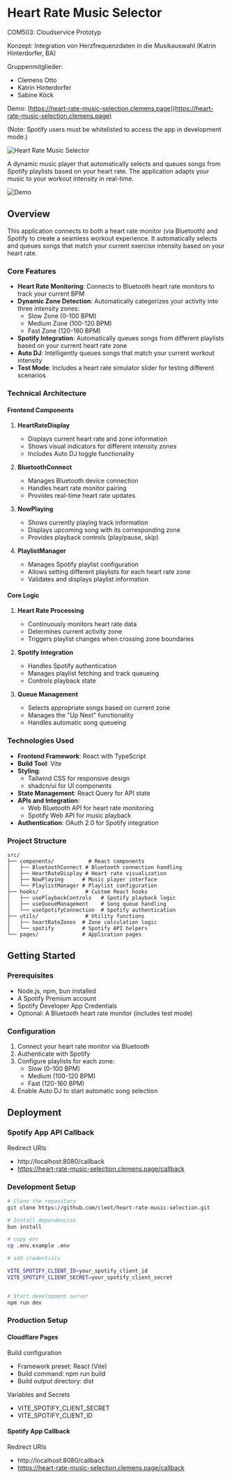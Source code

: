 # Heart Rate Music Selector

COM503: Cloudservice Prototyp

Konzept: Integration von Herzfrequenzdaten in die Musikauswahl (Katrin Hinterdorfer, BA)

Gruppenmitglieder:

- Clemens Otto
- Katrin Hinterdorfer
- Sabine Köck


Demo: [https://heart-rate-music-selection.clemens.page](https://heart-rate-music-selection.clemens.page)

(Note: Spotify users must be whitelisted to access the app in development mode.)

![Heart Rate Music Selector](preview.png)

A dynamic music player that automatically selects and queues songs from Spotify playlists based on your heart rate. The application adapts your music to your workout intensity in real-time.

![Demo](demo.png)

## Overview

This application connects to both a heart rate monitor (via Bluetooth) and Spotify to create a seamless workout experience. It automatically selects and queues songs that match your current exercise intensity based on your heart rate.

### Core Features

- **Heart Rate Monitoring**: Connects to Bluetooth heart rate monitors to track your current BPM
- **Dynamic Zone Detection**: Automatically categorizes your activity into three intensity zones:
  - Slow Zone (0-100 BPM)
  - Medium Zone (100-120 BPM)
  - Fast Zone (120-160 BPM)
- **Spotify Integration**: Automatically queues songs from different playlists based on your current heart rate zone
- **Auto DJ**: Intelligently queues songs that match your current workout intensity
- **Test Mode**: Includes a heart rate simulator slider for testing different scenarios

### Technical Architecture

#### Frontend Components

1. **HeartRateDisplay**
   - Displays current heart rate and zone information
   - Shows visual indicators for different intensity zones
   - Includes Auto DJ toggle functionality

2. **BluetoothConnect**
   - Manages Bluetooth device connection
   - Handles heart rate monitor pairing
   - Provides real-time heart rate updates

3. **NowPlaying**
   - Shows currently playing track information
   - Displays upcoming song with its corresponding zone
   - Provides playback controls (play/pause, skip)

4. **PlaylistManager**
   - Manages Spotify playlist configuration
   - Allows setting different playlists for each heart rate zone
   - Validates and displays playlist information

#### Core Logic

1. **Heart Rate Processing**
   - Continuously monitors heart rate data
   - Determines current activity zone
   - Triggers playlist changes when crossing zone boundaries

2. **Spotify Integration**
   - Handles Spotify authentication
   - Manages playlist fetching and track queueing
   - Controls playback state

3. **Queue Management**
   - Selects appropriate songs based on current zone
   - Manages the "Up Next" functionality
   - Handles automatic song queueing

### Technologies Used

- **Frontend Framework**: React with TypeScript
- **Build Tool**: Vite
- **Styling**: 
  - Tailwind CSS for responsive design
  - shadcn/ui for UI components
- **State Management**: React Query for API state
- **APIs and Integration**:
  - Web Bluetooth API for heart rate monitoring
  - Spotify Web API for music playback
- **Authentication**: OAuth 2.0 for Spotify integration

### Project Structure

```
src/
├── components/           # React components
│   ├── BluetoothConnect # Bluetooth connection handling
│   ├── HeartRateDisplay # Heart rate visualization
│   ├── NowPlaying      # Music player interface
│   └── PlaylistManager # Playlist configuration
├── hooks/               # Custom React hooks
│   ├── usePlaybackControls   # Spotify playback logic
│   ├── useQueueManagement    # Song queue handling
│   └── useSpotifyConnection  # Spotify authentication
├── utils/               # Utility functions
│   ├── heartRateZones  # Zone calculation logic
│   └── spotify         # Spotify API helpers
└── pages/              # Application pages
```

## Getting Started

### Prerequisites

- Node.js, npm, bun installed
- A Spotify Premium account
- Spotify Developer App Credentials
- Optional: A Bluetooth heart rate monitor (includes test mode)

### Configuration

1. Connect your heart rate monitor via Bluetooth
2. Authenticate with Spotify
3. Configure playlists for each zone:
   - Slow (0-100 BPM)
   - Medium (100-120 BPM)
   - Fast (120-160 BPM)
4. Enable Auto DJ to start automatic song selection

## Deployment

### Spotify App API Callback

Redirect URIs

- http://localhost:8080/callback
- https://heart-rate-music-selection.clemens.page/callback

### Development Setup

```sh
# Clone the repository
git clone https://github.com/cleot/heart-rate-music-selection.git

# Install dependencies
bun install

# copy env
cp .env.example .env

# add credentials

VITE_SPOTIFY_CLIENT_ID=your_spotify_client_id
VITE_SPOTIFY_CLIENT_SECRET=your_spotify_client_secret


# Start development server
npm run dev
```


### Production Setup


#### Cloudflare Pages

Build configuration

- Framework preset: React (Vite)
- Build command: npm run build
- Build output directory: dist

Variables and Secrets

- VITE_SPOTIFY_CLIENT_SECRET
- VITE_SPOTIFY_CLIENT_ID


#### Spotify App Callback

Redirect URIs

- http://localhost:8080/callback
- https://heart-rate-music-selection.clemens.page/callback
